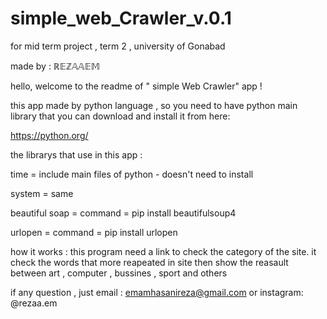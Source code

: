 # simple_web_Crawler_v.0.1
for mid term project , term 2 , university of Gonabad

made by :
ℝ𝔼ℤ𝔸𝔸𝔼𝕄

hello,
welcome to the readme of " simple Web Crawler" app !


this app made by python language , so you need to have python main library that you can download and install it from here:

https://python.org/

the librarys that use in this app :

time = include main files of python - doesn't need to install

system = same

beautiful soap = command = pip install beautifulsoup4

urlopen = command = pip install urlopen



how it works :
this program need a link to check the category of the site. it check the words that more reapeated in site then show the reasault between art , computer , bussines , sport  and others


if any question , just email :
emamhasanireza@gmail.com
or
instagram: @rezaa.em

